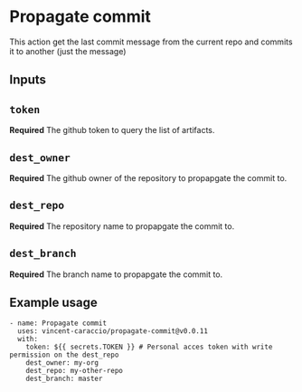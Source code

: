 # Propagate commit

This action get the last commit message from the current repo and commits it to another (just the message)

## Inputs

## `token`

**Required** The github token to query the list of artifacts.

## `dest_owner`

**Required** The github owner of the repository to propapgate the commit to.

## `dest_repo`

**Required** The repository name to propapgate the commit to.

## `dest_branch`

**Required** The branch name to propapgate the commit to.

## Example usage

```
- name: Propagate commit
  uses: vincent-caraccio/propagate-commit@v0.0.11
  with:
    token: ${{ secrets.TOKEN }} # Personal acces token with write permission on the dest_repo
    dest_owner: my-org
    dest_repo: my-other-repo
    dest_branch: master
```
